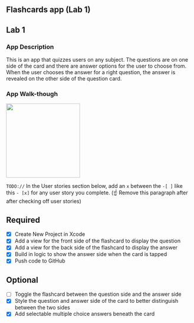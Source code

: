 ## Flashcards app (Lab 1)

## Lab 1

### App Description
This is an app that quizzes users on any subject. The questions are on one side of the card and there are answer options for the user to choose from. When the user chooses the answer for a right question, the answer is revealed on the other side of the question card. 

### App Walk-though

<img src="https://recordit.co/OwHoPdqZtt" width=200><br>

`TODO://` In the User stories section below, add an `x` between the `-[ ]` like this `- [x]` for any user story you complete. (☝️ Remove this paragraph after after checking off user stories)

## Required
- [x] Create New Project in Xcode
- [x] Add a view for the front side of the flashcard to display the question
- [x] Add a view for the back side of the flashcard to display the answer
- [x] Build in logic to show the answer side when the card is tapped
- [x] Push code to GitHub
## Optional
- [ ] Toggle the flashcard between the question side and the answer side
- [x] Style the question and answer side of the card to better distinguish between the two sides
- [x] Add selectable multiple choice answers beneath the card